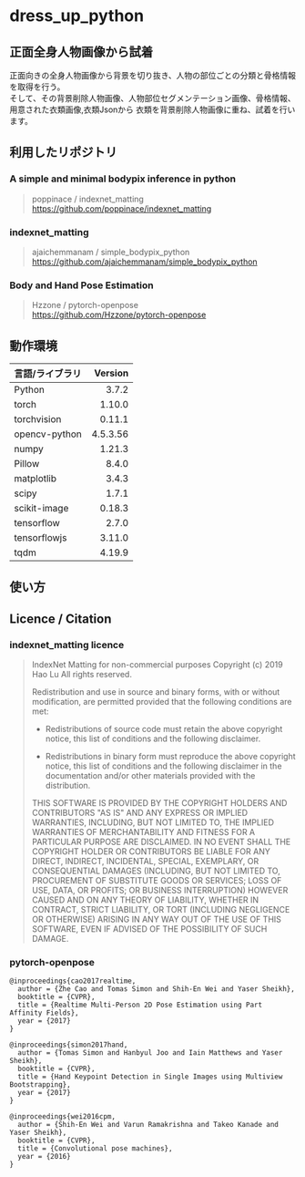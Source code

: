 # dress_up_python
## 正面全身人物画像から試着
正面向きの全身人物画像から背景を切り抜き、人物の部位ごとの分類と骨格情報を取得を行う。  
そして、その背景削除人物画像、人物部位セグメンテーション画像、骨格情報、用意された衣類画像,衣類Jsonから
衣類を背景削除人物画像に重ね、試着を行います。

## 利用したリポジトリ
### A simple and minimal bodypix inference in python
> poppinace / indexnet_matting  
> <https://github.com/poppinace/indexnet_matting>
### indexnet_matting
> ajaichemmanam / simple_bodypix_python  
> <https://github.com/ajaichemmanam/simple_bodypix_python>
### Body and Hand Pose Estimation
> Hzzone / pytorch-openpose  
> <https://github.com/Hzzone/pytorch-openpose>
  
## 動作環境
| 言語/ライブラリ | Version|
| :------------| ---------: |
| Python | 3.7.2　|
| torch | 1.10.0　|
| torchvision |  0.11.1　|
| opencv-python | 4.5.3.56 |
| numpy |  1.21.3　|
| Pillow |  8.4.0 |
| matplotlib |  3.4.3　|
| scipy |  1.7.1　|
| scikit-image |  0.18.3　|
| tensorflow |  2.7.0　|
| tensorflowjs |  3.11.0　|
| tqdm |  4.19.9　|

## 使い方  

## Licence / Citation
### indexnet_matting licence
> IndexNet Matting for non-commercial purposes
> Copyright (c) 2019 Hao Lu All rights reserved.
> 
> Redistribution and use in source and binary forms, with or without modification, are permitted provided that the following conditions are met:
> 
> * Redistributions of source code must retain the above copyright notice, this list of conditions and the following disclaimer.
> 
> * Redistributions in binary form must reproduce the above copyright notice, this list of conditions and the following disclaimer in the documentation and/or other materials provided with the distribution.
> 
> THIS SOFTWARE IS PROVIDED BY THE COPYRIGHT HOLDERS AND CONTRIBUTORS "AS IS" AND ANY EXPRESS OR IMPLIED WARRANTIES, INCLUDING, BUT NOT LIMITED TO, THE IMPLIED WARRANTIES OF MERCHANTABILITY AND FITNESS FOR A PARTICULAR PURPOSE ARE DISCLAIMED. IN NO EVENT SHALL THE COPYRIGHT HOLDER OR CONTRIBUTORS BE LIABLE FOR ANY DIRECT, INDIRECT, INCIDENTAL, SPECIAL, EXEMPLARY, OR CONSEQUENTIAL DAMAGES (INCLUDING, BUT NOT LIMITED TO, PROCUREMENT OF SUBSTITUTE GOODS OR SERVICES; LOSS OF USE, DATA, OR PROFITS; OR BUSINESS INTERRUPTION) HOWEVER CAUSED AND ON ANY THEORY OF LIABILITY, WHETHER IN CONTRACT, STRICT LIABILITY, OR TORT (INCLUDING NEGLIGENCE OR OTHERWISE) ARISING IN ANY WAY OUT OF THE USE OF THIS SOFTWARE, EVEN IF ADVISED OF THE POSSIBILITY OF SUCH DAMAGE.

### pytorch-openpose
```
@inproceedings{cao2017realtime,
  author = {Zhe Cao and Tomas Simon and Shih-En Wei and Yaser Sheikh},
  booktitle = {CVPR},
  title = {Realtime Multi-Person 2D Pose Estimation using Part Affinity Fields},
  year = {2017}
}

@inproceedings{simon2017hand,
  author = {Tomas Simon and Hanbyul Joo and Iain Matthews and Yaser Sheikh},
  booktitle = {CVPR},
  title = {Hand Keypoint Detection in Single Images using Multiview Bootstrapping},
  year = {2017}
}

@inproceedings{wei2016cpm,
  author = {Shih-En Wei and Varun Ramakrishna and Takeo Kanade and Yaser Sheikh},
  booktitle = {CVPR},
  title = {Convolutional pose machines},
  year = {2016}
}
```
